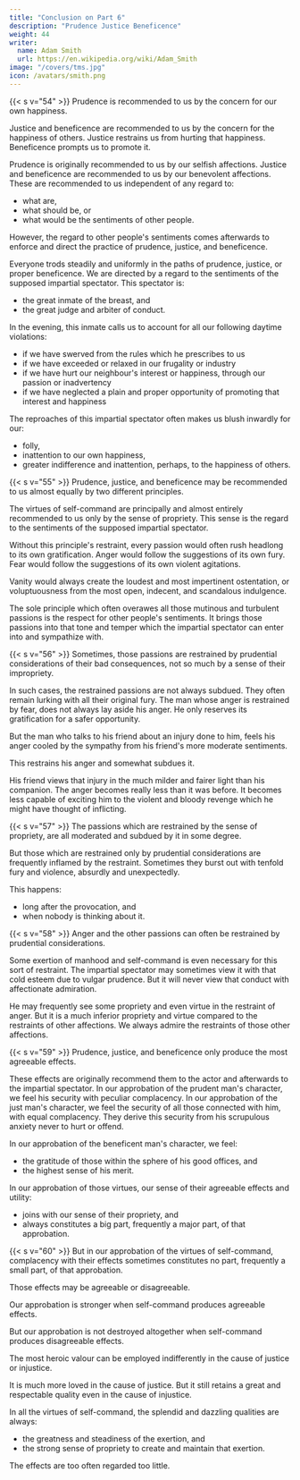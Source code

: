 ```yaml
---
title: "Conclusion on Part 6"
description: "Prudence Justice Beneficence"
weight: 44
writer:
  name: Adam Smith
  url: https://en.wikipedia.org/wiki/Adam_Smith
image: "/covers/tms.jpg"
icon: /avatars/smith.png
---
```




{{< s v="54" >}} Prudence is recommended to us by the concern for our own happiness.

Justice and beneficence are recommended to us by the concern for the happiness of others.
Justice restrains us from hurting that happiness.
Beneficence prompts us to promote it.

Prudence is originally recommended to us by our selfish affections.
Justice and beneficence are recommended to us by our benevolent affections.
These are recommended to us independent of any regard to:
- what are,
- what should be, or
- what would be the sentiments of other people.

However, the regard to other people's sentiments comes afterwards to enforce and direct the practice of prudence, justice, and beneficence.

Everyone trods steadily and uniformly in the paths of prudence, justice, or proper beneficence.
We are directed by a regard to the sentiments of the supposed impartial spectator.
This spectator is:
- the great inmate of the breast, and
- the great judge and arbiter of conduct.

In the evening, this inmate calls us to account for all our following daytime violations:
- if we have swerved from the rules which he prescribes to us
- if we have exceeded or relaxed in our frugality or industry
- if we have hurt our neighbour's interest or happiness, through our passion or inadvertency
- if we have neglected a plain and proper opportunity of promoting that interest and happiness

The reproaches of this impartial spectator often makes us blush inwardly for our:
- folly,
- inattention to our own happiness,
- greater indifference and inattention, perhaps, to the happiness of others.

{{< s v="55" >}} Prudence, justice, and beneficence may be recommended to us almost equally by two different principles.

The virtues of self-command are principally and almost entirely recommended to us only by the sense of propriety.
This sense is the regard to the sentiments of the supposed impartial spectator.

Without this principle's restraint, every passion would often rush headlong to its own gratification.
Anger would follow the suggestions of its own fury.
Fear would follow the suggestions of its own violent agitations.

Vanity would always create the loudest and most impertinent ostentation, or voluptuousness from the most open, indecent, and scandalous indulgence.

The sole principle which often overawes all those mutinous and turbulent passions is the respect for other people's sentiments.
It brings those passions into that tone and temper which the impartial spectator can enter into and sympathize with.
 
{{< s v="56" >}} Sometimes, those passions are restrained by prudential considerations of their bad consequences, not so much by a sense of their impropriety.

In such cases, the restrained passions are not always subdued.
They often remain lurking with all their original fury.
The man whose anger is restrained by fear, does not always lay aside his anger.
He only reserves its gratification for a safer opportunity.

But the man who talks to his friend about an injury done to him, feels his anger cooled by the sympathy from his friend's more moderate sentiments.

This restrains his anger and somewhat subdues it.

His friend views that injury in the much milder and fairer light than his companion.
The anger becomes really less than it was before.
It becomes less capable of exciting him to the violent and bloody revenge which he might have thought of inflicting.


{{< s v="57" >}} The passions which are restrained by the sense of propriety, are all moderated and subdued by it in some degree.

But those which are restrained only by prudential considerations are frequently inflamed by the restraint.
Sometimes they burst out with tenfold fury and violence, absurdly and unexpectedly.

This happens:
- long after the provocation, and
- when nobody is thinking about it.
 

{{< s v="58" >}} Anger and the other passions can often be restrained by prudential considerations.

Some exertion of manhood and self-command is even necessary for this sort of restraint.
The impartial spectator may sometimes view it with that cold esteem due to vulgar prudence.
But it will never view that conduct with affectionate admiration.

He may frequently see some propriety and even virtue in the restraint of anger.
But it is a much inferior propriety and virtue compared to the restraints of other affections.
We always admire the restraints of those other affections.


{{< s v="59" >}} Prudence, justice, and beneficence only produce the most agreeable effects.

These effects are originally recommend them to the actor and afterwards to the impartial spectator.
In our approbation of the prudent man's character, we feel his security with peculiar complacency.
In our approbation of the just man's character, we feel the security of all those connected with him, with equal complacency.
They derive this security from his scrupulous anxiety never to hurt or offend.

In our approbation of the beneficent man's character, we feel:
- the gratitude of those within the sphere of his good offices, and
- the highest sense of his merit.

In our approbation of those virtues, our sense of their agreeable effects and utility:
- joins with our sense of their propriety, and
- always constitutes a big part, frequently a major part, of that approbation.


{{< s v="60" >}} But in our approbation of the virtues of self-command, complacency with their effects sometimes constitutes no part, frequently a small part, of that approbation.

Those effects may be agreeable or disagreeable.

Our approbation is stronger when self-command produces agreeable effects.

But our approbation is not destroyed altogether when self-command produces disagreeable effects.

The most heroic valour can be employed indifferently in the cause of justice or injustice.

It is much more loved in the cause of justice.
But it still retains a great and respectable quality even in the cause of injustice.

In all the virtues of self-command, the splendid and dazzling qualities are always:
- the greatness and steadiness of the exertion, and
- the strong sense of propriety to create and maintain that exertion.

The effects are too often regarded too little.
